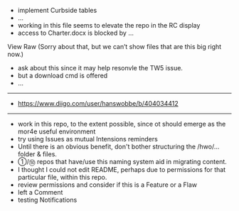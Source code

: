* implement Curbside tables
* ...
* working in this file seems to elevate the repo in the RC display
* access to Charter.docx is blocked by ...

View Raw
(Sorry about that, but we can’t show files that are this big right now.)

* ask about this since it may help resonvle the TW5 issue.
* but a download cmd is offered
* ...

<hr>

* https://www.diigo.com/user/hanswobbe/b/404034412

<hr>

* work in this repo, to the extent possible, since ot should emerge as the mor4e useful environment
* try using Issues as mutual Intensions reminders
* Until there is an obvious benefit, don't bother structuring the /hwo/... folder & files.
* ①/㊿ repos that have/use this naming system aid in migrating content.
* I thought I could not edit README, perhaps due to permissions for that particular file, within this repo.
* review permissions and consider if this is a Feature or a Flaw 
* left a Comment
* testing Notifications
